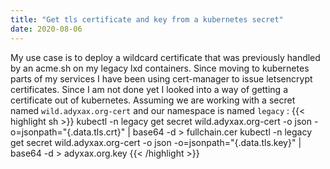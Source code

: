 ```yaml
---
title: "Get tls certificate and key from a kubernetes secret"
date: 2020-08-06
---
```


My use case is to deploy a wildcard certificate that was previously handled by an acme.sh on my legacy lxd containers. Since moving to kubernetes parts of my services I have been using cert-manager to issue letsencrypt certificates. Since I am not done yet I looked into a way of getting a certificate out of kubernetes. Assuming we are working with a secret named `wild.adyxax.org-cert` and our namespace is named `legacy` :
{{< highlight sh >}}
kubectl -n legacy get secret wild.adyxax.org-cert -o json -o=jsonpath="{.data.tls\.crt}" | base64 -d > fullchain.cer
kubectl -n legacy get secret wild.adyxax.org-cert -o json -o=jsonpath="{.data.tls\.key}" | base64 -d > adyxax.org.key
{{< /highlight >}}
